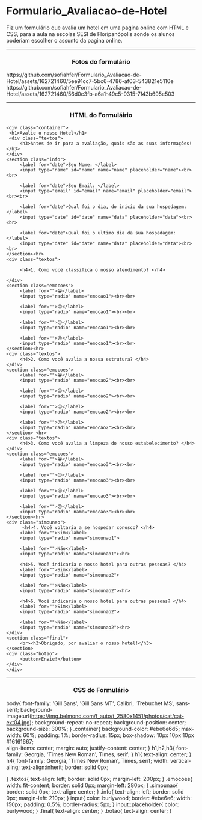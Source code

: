 # Formulario_Avaliacao-de-Hotel
Fiz um formulário que avalia um hotel em uma pagina online com HTML e CSS, para a aula na escolas SESI de Floripanópolis aonde os alunos poderiam escolher o assunto da pagina online. 
<br><hr>
<h3 align="center">Fotos do formulário</h3>  
https://github.com/sofiahfer/Formulario_Avaliacao-de-Hotel/assets/162721460/5ee91cc7-5bc6-4786-af03-543821e5110e
<br> https://github.com/sofiahfer/Formulario_Avaliacao-de-Hotel/assets/162721460/56d0c3fb-a6a1-49c5-9315-7f43b695e503
<hr>
<h3 align="center">HTML do Formuláirio</h3>
<!DOCTYPE html>
<html lang="pt-br">
<head>
    <meta charset="UTF-8">
    <meta name="viewport" content="width=device-width, initial-scale=1.0">
    <title>Pesquisa de Satisfação</title>
    <link rel="stylesheet" href="formulario.css">
</head>
<body>
    
    <div class="container">
     <h1>Avalie o nosso Hotel</h1>
     <div class="textos">
         <h3>Antes de ir para a avaliação, quais são as suas informações!</h3>  
    </div>
    <section class="info">
         <label for="date">Seu Nome: </label>
         <input type="name" id="name" name="name" placeholder="name"><br><br>
    
         <label for="date">Seu Email: </label>
         <input type="email" id="email" name="email" placeholder="email"><br><br>
   
         <label for="date">Qual foi o dia, do inicio da sua hospedagem: </label>
         <input type="date" id="date" name="data" placeholder="data"><br><br>

         <label for="date">Qual foi o ultimo dia da sua hospedagem: </label>
         <input type="date" id="date" name="data" placeholder="data"><br><br>
    </section><hr>
    <div class="textos">

         <h4>1. Como você classifica o nosso atendimento? </h4>

    </div> 
    <section class="emocoes">
         <label for="">😁</label>
         <input type="radio" name="emocao1"><br><br>

         <label for="">😊</label>
         <input type="radio" name="emocao1"><br><br>
    
         <label for="">😐</label>
         <input type="radio" name="emocao1"><br><br>

         <label for="">😠</label>
         <input type="radio" name="emocao1"><br><br>
    </section><hr>
    <div class="textos">
         <h4>2. Como você avalia a nossa estrutura? </h4>
    </div>
    <section class="emocoes">
         <label for="">😁</label>
         <input type="radio" name="emocao2"><br><br>
     
         <label for="">😊</label>
         <input type="radio" name="emocao2"><br><br>
    
         <label for="">😐</label>
         <input type="radio" name="emocao2"><br><br>

         <label for="">😠</label>
         <input type="radio" name="emocao2"><br><br>
    </section> <hr>
    <div class="textos">
         <h4>3. Como você avalia a limpeza do nosso estabelecimento? </h4>
    </div> 
    <section class="emocoes">
         <label for="">😁</label>
         <input type="radio" name="emocao3"><br><br>
     
         <label for="">😊</label>
         <input type="radio" name="emocao3"><br><br>
    
         <label for="">😐</label>
         <input type="radio" name="emocao3"><br><br>

         <label for="">😠</label>
         <input type="radio" name="emocao3"><br><br>
    </section><hr>
    <div class="simounao">
          <h4>4. Você voltaria a se hospedar conosco? </h4>
         <label for="">Sim</label>
         <input type="radio" name="simounao1">
    
         <label for="">Não</label>
         <input type="radio" name="simounao1"><hr>

         <h4>5. Você indicaria o nosso hotel para outras pessoas? </h4>
         <label for="">Sim</label>
         <input type="radio" name="simounao2">
   
         <label for="">Não</label>
         <input type="radio" name="simounao2"><hr>
      
         <h4>6. Você indicaria o nosso hotel para outras pessoas? </h4>  
         <label for="">Sim</label>
         <input type="radio" name="simounao2">
 
         <label for="">Não</label>
         <input type="radio" name="simounao2"><hr>
    </div>
    <section class="final">
         <br><h3>Obrigado, por avaliar o nosso hotel!</h3>
    </section>
    <div class="botao">
         <button>Envie!</button>
    </div>
    </div>
</body>
</html>

<hr><h3 align="center">CSS do Formulário</h3>

body{
    font-family: 'Gill Sans', 'Gill Sans MT', Calibri, 'Trebuchet MS', sans-serif;
    background-image:url(https://img.belmond.com/f_auto/t_2580x1451/photos/cat/cat-ext04.jpg);
    background-repeat: no-repeat;
    background-position: center;
    background-size: 300%;
}
.container{
    background-color: #ebe6e6d5;
    max-width: 60%;
    padding: 1%;
    border-radius: 15px;
    box-shadow: 10px 10px 10px #16161667;  
    align-items: center;
    margin: auto; 
    justify-content: center;
}
h1,h2,h3{
    font-family: Georgia, 'Times New Roman', Times, serif;
}
h1{
    text-align: center;
}
h4{
    font-family: Georgia, 'Times New Roman', Times, serif;
    width: vertical-aling;
    text-align:inherit;
    border: solid 0px;

}
.textos{
    text-align: left;
    border: solid 0px;
    margin-left: 200px;
}
.emocoes{
    width: fit-content;
    border: solid 0px;
    margin-left: 280px;
}
.simounao{
    border: solid 0px;
    text-align: center;
}
.info{
    text-align: left;
    border: solid 0px;
    margin-left: 210px;
}
input{
    color: burlywood;
    border: #ebe6e6;
    width: 150px;
    padding: 0.5%;
    border-radius: 5px;
}
input::placeholder{
    color: burlywood;
}
.final{
text-align: center;
}
.botao{
text-align: center;
}
